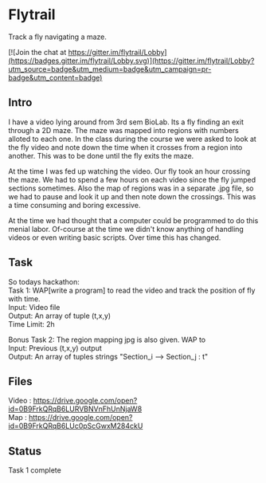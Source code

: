# Flytrail
Track a fly navigating a maze.  

[![Join the chat at https://gitter.im/flytrail/Lobby](https://badges.gitter.im/flytrail/Lobby.svg)](https://gitter.im/flytrail/Lobby?utm_source=badge&utm_medium=badge&utm_campaign=pr-badge&utm_content=badge)  

## Intro
I have a video lying around from 3rd sem BioLab. Its a fly finding an exit through a 2D maze. 
The maze was mapped into regions with numbers alloted to each one.
In the class during the course we were asked to look at the fly video and note down the time when it crosses from a region into another. This was to be done until the fly exits the maze.

At the time I was fed up watching the video. Our fly took an hour crossing the maze. We had to spend a few hours on each video since the fly jumped sections sometimes. Also the map of regions was in a separate .jpg file, so we had to pause and look it up and then note down the crossings. This was a time consuming and boring excessive. 

At the time we had thought that a computer could be programmed to do this menial labor. Of-course at the time we didn't know anything of handling videos or even writing basic scripts. Over time this has changed. 

## Task
So todays hackathon:  
Task 1: WAP[write a program] to read the video and track the position of fly with time.  
Input: Video file  
Output: An array of tuple (t,x,y)  
Time Limit: 2h

Bonus Task 2: The region mapping jpg is also given. WAP to  
Input: Previous (t,x,y) output  
Output: An array of tuples strings "Section_i —> Section_j : t"

## Files
Video : https://drive.google.com/open?id=0B9FrkQRqB6LURVBNVnFhUnNjaW8  
Map   : https://drive.google.com/open?id=0B9FrkQRqB6LUc0pScGwxM284ckU


## Status
Task 1 complete